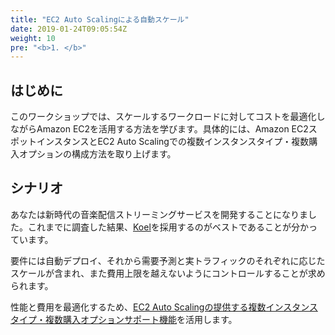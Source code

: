 ```yaml
---
title: "EC2 Auto Scalingによる自動スケール"
date: 2019-01-24T09:05:54Z
weight: 10
pre: "<b>1. </b>"
---
```

## はじめに
このワークショップでは、スケールするワークロードに対してコストを最適化しながらAmazon EC2を活用する方法を学びます。具体的には、Amazon EC2スポットインスタンスとEC2 Auto Scalingでの複数インスタンスタイプ・複数購入オプションの構成方法を取り上げます。

## シナリオ
あなたは新時代の音楽配信ストリーミングサービスを開発することになりました。これまでに調査した結果、[Koel](https://koel.phanan.net/)を採用するのがベストであることが分かっています。

要件には自動デプロイ、それから需要予測と実トラフィックのそれぞれに応じたスケールが含まれ、また費用上限を越えないようにコントロールすることが求められます。

性能と費用を最適化するため、[EC2 Auto Scalingの提供する複数インスタンスタイプ・複数購入オプションサポート機能](https://aws.amazon.com/jp/blogs/news/new-ec2-auto-scaling-groups-with-multiple-instance-types-purchase-options/)を活用します。
